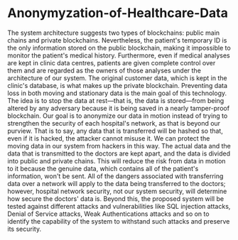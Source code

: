 # Anonymyzation-of-Healthcare-Data

The system architecture suggests two types of blockchains: public main chains and private blockchains. Nevertheless, the patient's temporary ID is the only information stored on the public blockchain, making it impossible to monitor the patient's medical history. Furthermore, even if medical analyses are kept in clinic data centres, patients are given complete control over them and are regarded as the owners of those analyses under the architecture of our system. The original customer data, which is kept in the clinic's database, is what makes up the private blockchain. Preventing data loss in both moving and stationary data is the main goal of this technology. The idea is to stop the data at rest—that is, the data is stored—from being altered by any adversary because it is being saved in a nearly tamper-proof blockchain. Our goal is to anonymize our data in motion instead of trying to strengthen the security of each hospital's network, as that is beyond our purview. That is to say, any data that is transferred will be hashed so that, even if it is hacked, the attacker cannot misuse it. We can protect the moving data in our system from hackers in this way. The actual data and the data that is transmitted to the doctors are kept apart, and the data is divided into public and private chains. This will reduce the risk from data in motion to it because the genuine data, which contains all of the patient's information, won't be sent. All of the dangers associated with transferring data over a network will apply to the data being transferred to the doctors; however, hospital network security, not our system security, will determine how secure the doctors' data is. Beyond this, the proposed system will be tested against different attacks and vulnerabilities like SQL injection attacks, Denial of Service attacks, Weak Authentications attacks and so on to identify the capability of the system to withstand such attacks and preserve its security.

